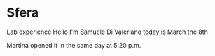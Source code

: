# Sfera
Lab experience 
Hello
I'm Samuele Di Valeriano
today is March the 8th

Martina opened it in the same day at 5.20 p.m. 

